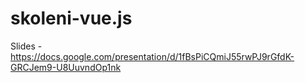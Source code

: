 # skoleni-vue.js

Slides - https://docs.google.com/presentation/d/1fBsPiCQmiJ55rwPJ9rGfdK-GRCJem9-U8UuvndOp1nk